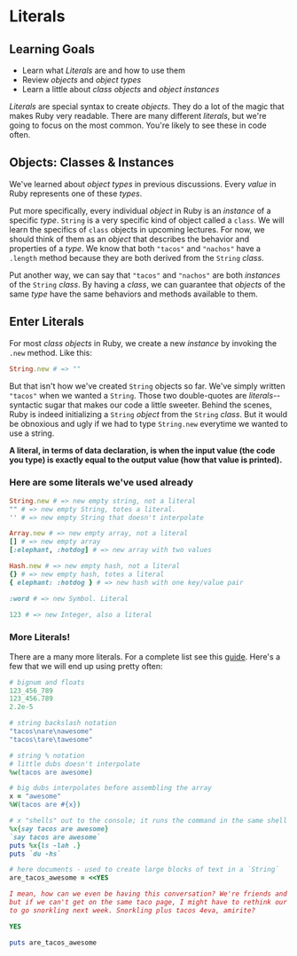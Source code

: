 # Literals
## Learning Goals
- Learn what _Literals_ are and how to use them
- Review _objects_ and _object types_
- Learn a little about _class objects_ and _object instances_

_Literals_ are special syntax to create _objects_. They do a lot of the magic that makes Ruby very readable. There are many different _literals_, but we're going to focus on the most common. You're likely to see these in code often.

## Objects: Classes & Instances
We've learned about _object types_ in previous discussions. Every _value_ in Ruby represents one of these _types_.

Put more specifically, every individual _object_ in Ruby is an _instance_ of a specific _type_. `String` is a very specific kind of object called a `class`. We will learn the specifics of `class` objects in upcoming lectures. For now, we should think of them as an _object_ that describes the behavior and properties of a _type_. We know that both `"tacos"` and `"nachos"` have a `.length` method because they are both derived from the `String` _class_.

Put another way, we can say that `"tacos"` and `"nachos"` are both _instances_ of the `String` _class_. By having a _class_, we can guarantee that _objects_ of the same _type_ have the same behaviors and methods available to them.

## Enter Literals
For most _class objects_ in Ruby, we create a new _instance_ by invoking the `.new` method. Like this:

```ruby
String.new # => ""
```

But that isn't how we've created `String` objects so far. We've simply written `"tacos"` when we wanted a `String`. Those two double-quotes are _literals_--syntactic sugar that makes our code a little sweeter. Behind the scenes, Ruby is indeed initializing a `String` _object_ from the `String` _class_. But it would be obnoxious and ugly if we had to type `String.new` everytime we wanted to use a string.

__A literal, in terms of data declaration, is when the input value (the code you type) is exactly equal to the output value (how that value is printed).__

### Here are some literals we've used already
```ruby
String.new # => new empty string, not a literal
"" # => new empty String, totes a literal.
'' # => new empty String that doesn't interpolate

Array.new # => new empty array, not a literal
[] # => new empty array
[:elephant, :hotdog] # => new array with two values

Hash.new # => new empty hash, not a literal
{} # => new empty hash, totes a literal
{ elephant: :hotdog } # => new hash with one key/value pair

:word # => new Symbol. Literal

123 # => new Integer, also a literal
```

### More Literals!
There are a many more literals. For a complete list see this [guide](http://en.wikibooks.org/wiki/Ruby_Programming/Syntax/Literals). Here's a few that we will end up using pretty often:

```ruby
# bignum and floats
123_456_789
123_456.789
2.2e-5

# string backslash notation
"tacos\nare\nawesome"
"tacos\tare\tawesome"

# string % notation
# little dubs doesn't interpolate
%w(tacos are awesome)

# big dubs interpolates before assembling the array
x = "awesome"
%W(tacos are #{x})

# x "shells" out to the console; it runs the command in the same shell where ruby is running
%x{say tacos are awesome}
`say tacos are awesome`
puts %x{ls -lah .}
puts `du -hs`

# here documents - used to create large blocks of text in a `String`
are_tacos_awesome = <<YES

I mean, how can we even be having this conversation? We're friends and all,
but if we can't get on the same taco page, I might have to rethink our plans
to go snorkling next week. Snorkling plus tacos 4eva, amirite?

YES

puts are_tacos_awesome
```
